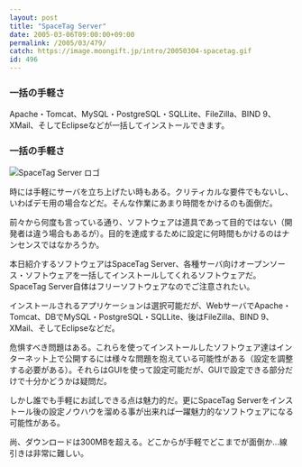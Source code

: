 ```yaml
---
layout: post
title: "SpaceTag Server"
date: 2005-03-06T09:00:00+09:00
permalink: /2005/03/479/
catch: https://image.moongift.jp/intro/20050304-spacetag.gif
id: 496
---
```

### 一括の手軽さ
  
Apache・Tomcat、MySQL・PostgreSQL・SQLLite、FileZilla、BIND 9、XMail、そしてEclipseなどが一括してインストールできます。  
<!--more-->  

### 一括の手軽さ
  

![SpaceTag Server ロゴ](https://image.moongift.jp/intro/20050304-spacetag.gif "SpaceTag Server ロゴ")

  

時には手軽にサーバを立ち上げたい時もある。クリティカルな要件でもないし、いわばデモ用の場合などだ。そんな作業にあまり時間をかけるのも面倒だ。

  

前々から何度も言っている通り、ソフトウェアは道具であって目的ではない（開発者は違う場合もあるが）。目的を達成するために設定に何時間もかけるのはナンセンスではなかろうか。

  

本日紹介するソフトウェアはSpaceTag Server、各種サーバ向けオープンソース・ソフトウェアを一括してインストールしてくれるソフトウェアだ。SpaceTag Server自体はフリーソフトウェアなのでご注意されたい。

  

インストールされるアプリケーションは選択可能だが、WebサーバでApache・Tomcat、DBでMySQL・PostgreSQL・SQLLite、後はFileZilla、BIND 9、XMail、そしてEclipseなどだ。

  

危惧すべき問題はある。これらを使ってインストールしたソフトウェア達はインターネット上で公開するには様々な問題を抱えている可能性がある（設定を調整する必要がある）。それらはGUIを使って設定可能だが、GUIで設定できる部分だけで十分かどうかは疑問だ。

  

しかし誰でも手軽にお試しできる点は魅力的だ。更にSpaceTag Serverをインストール後の設定ノウハウを溜める事が出来れば一躍魅力的なソフトウェアになる可能性がある。

  

尚、ダウンロードは300MBを超える。どこからが手軽でどこまでが面倒か…線引きは非常に難しい。

